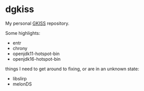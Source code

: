 # dgkiss

My personal [GKISS](https://github.com/gkisslinux/grepo) repository.

Some highlights:

- entr
- chrony
- openjdk11-hotspot-bin
- openjdk16-hotspot-bin

things I need to get around to fixing, or are in an unknown state:

- libslirp
- melonDS
